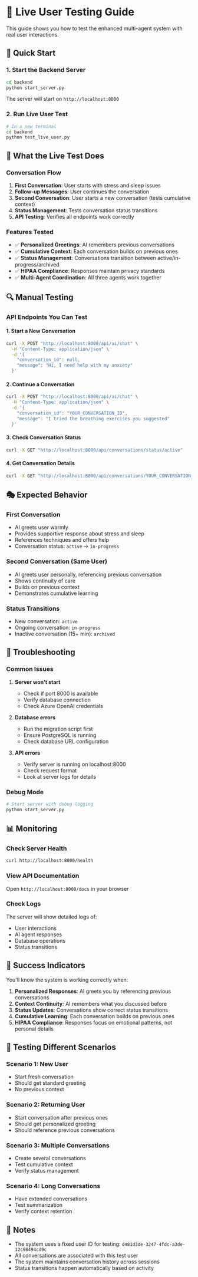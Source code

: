 # 🧪 Live User Testing Guide

This guide shows you how to test the enhanced multi-agent system with real user interactions.

## 🚀 Quick Start

### 1. Start the Backend Server
```bash
cd backend
python start_server.py
```

The server will start on `http://localhost:8000`

### 2. Run Live User Test
```bash
# In a new terminal
cd backend
python test_live_user.py
```

## 🎯 What the Live Test Does

### **Conversation Flow**
1. **First Conversation**: User starts with stress and sleep issues
2. **Follow-up Messages**: User continues the conversation
3. **Second Conversation**: User starts a new conversation (tests cumulative context)
4. **Status Management**: Tests conversation status transitions
5. **API Testing**: Verifies all endpoints work correctly

### **Features Tested**
- ✅ **Personalized Greetings**: AI remembers previous conversations
- ✅ **Cumulative Context**: Each conversation builds on previous ones
- ✅ **Status Management**: Conversations transition between active/in-progress/archived
- ✅ **HIPAA Compliance**: Responses maintain privacy standards
- ✅ **Multi-Agent Coordination**: All three agents work together

## 🔍 Manual Testing

### **API Endpoints You Can Test**

#### 1. Start a New Conversation
```bash
curl -X POST "http://localhost:8000/api/ai/chat" \
  -H "Content-Type: application/json" \
  -d '{
    "conversation_id": null,
    "message": "Hi, I need help with my anxiety"
  }'
```

#### 2. Continue a Conversation
```bash
curl -X POST "http://localhost:8000/api/ai/chat" \
  -H "Content-Type: application/json" \
  -d '{
    "conversation_id": "YOUR_CONVERSATION_ID",
    "message": "I tried the breathing exercises you suggested"
  }'
```

#### 3. Check Conversation Status
```bash
curl -X GET "http://localhost:8000/api/conversations/status/active"
```

#### 4. Get Conversation Details
```bash
curl -X GET "http://localhost:8000/api/conversations/YOUR_CONVERSATION_ID"
```

## 🎭 Expected Behavior

### **First Conversation**
- AI greets user warmly
- Provides supportive response about stress and sleep
- References techniques and offers help
- Conversation status: `active` → `in-progress`

### **Second Conversation (Same User)**
- AI greets user personally, referencing previous conversation
- Shows continuity of care
- Builds on previous context
- Demonstrates cumulative learning

### **Status Transitions**
- New conversation: `active`
- Ongoing conversation: `in-progress`
- Inactive conversation (15+ min): `archived`

## 🐛 Troubleshooting

### **Common Issues**

1. **Server won't start**
   - Check if port 8000 is available
   - Verify database connection
   - Check Azure OpenAI credentials

2. **Database errors**
   - Run the migration script first
   - Ensure PostgreSQL is running
   - Check database URL configuration

3. **API errors**
   - Verify server is running on localhost:8000
   - Check request format
   - Look at server logs for details

### **Debug Mode**
```bash
# Start server with debug logging
python start_server.py
```

## 📊 Monitoring

### **Check Server Health**
```bash
curl http://localhost:8000/health
```

### **View API Documentation**
Open `http://localhost:8000/docs` in your browser

### **Check Logs**
The server will show detailed logs of:
- User interactions
- AI agent responses
- Database operations
- Status transitions

## 🎉 Success Indicators

You'll know the system is working correctly when:

1. **Personalized Responses**: AI greets you by referencing previous conversations
2. **Context Continuity**: AI remembers what you discussed before
3. **Status Updates**: Conversations show correct status transitions
4. **Cumulative Learning**: Each conversation builds on previous ones
5. **HIPAA Compliance**: Responses focus on emotional patterns, not personal details

## 🔄 Testing Different Scenarios

### **Scenario 1: New User**
- Start fresh conversation
- Should get standard greeting
- No previous context

### **Scenario 2: Returning User**
- Start conversation after previous ones
- Should get personalized greeting
- Should reference previous conversations

### **Scenario 3: Multiple Conversations**
- Create several conversations
- Test cumulative context
- Verify status management

### **Scenario 4: Long Conversations**
- Have extended conversations
- Test summarization
- Verify context retention

## 📝 Notes

- The system uses a fixed user ID for testing: `d481d3de-3247-4fdc-a3de-12c98494cd9c`
- All conversations are associated with this test user
- The system maintains conversation history across sessions
- Status transitions happen automatically based on activity
